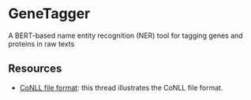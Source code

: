 # GeneTagger
A BERT-based name entity recognition (NER) tool for tagging genes and proteins in raw texts

## Resources
- [CoNLL file format](https://stackoverflow.com/questions/27416164/what-is-conll-data-format): this thread illustrates the CoNLL file format.
